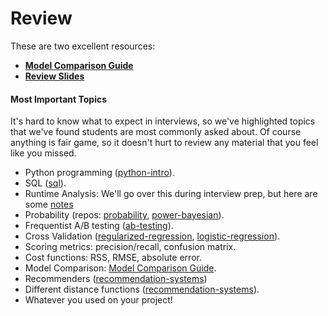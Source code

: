 # Review

These are two excellent resources:

* **[Model Comparison Guide](Model_Comparison_Guide.md)**
* **[Review Slides](ReviewSlides.pdf)**

#### Most Important Topics

It's hard to know what to expect in interviews, so we've highlighted topics that we've found students are most commonly asked about. Of course anything is fair game, so it doesn't hurt to review any material that you feel like you missed.

* Python programming ([python-intro](https://github.com/gschool/dsi-python-intro)).
* SQL ([sql](https://github.com/gschool/dsi-sql)).
* Runtime Analysis: We'll go over this during interview prep, but here are some [notes](../runtime_notes)
* Probability (repos: [probability](https://github.com/gschool/dsi-probability), [power-bayesian](https://github.com/gschool/dsi-power-bayesian)).
* Frequentist A/B testing ([ab-testing](https://github.com/gschool/dsi-ab-testing)).
* Cross Validation ([regularized-regression](https://github.com/gschool/dsi-regularized-regression/blob/master/individual.md), [logistic-regression](https://github.com/gschool/dsi-logistic-regression/blob/master/pair.md)).
* Scoring metrics: precision/recall, confusion matrix.
* Cost functions: RSS, RMSE, absolute error.
* Model Comparison: [Model Comparison Guide](Model_Comparison_Guide.md).
* Recommenders ([recommendation-systems](https://github.com/gschool/dsi-recommendation-systems))
* Different distance functions ([recommendation-systems](https://github.com/gSchool/DSI_Lectures/blob/master/recommendation-systems/giovanna_thron/notes.md)).
* Whatever you used on your project!
